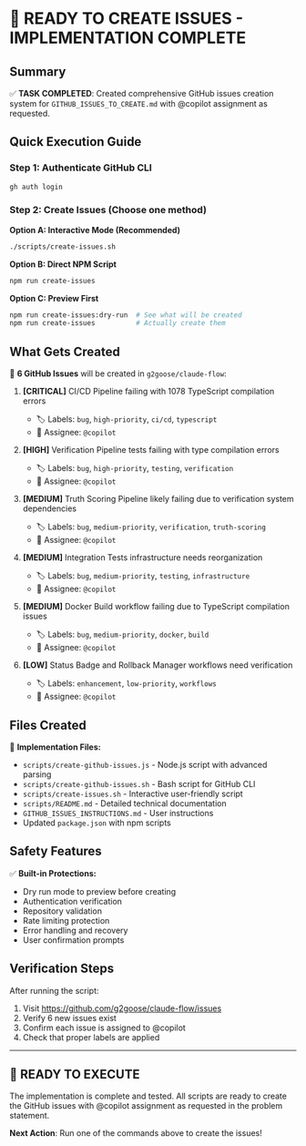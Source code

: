 # 🎯 READY TO CREATE ISSUES - IMPLEMENTATION COMPLETE

## Summary

✅ **TASK COMPLETED**: Created comprehensive GitHub issues creation system for `GITHUB_ISSUES_TO_CREATE.md` with @copilot assignment as requested.

## Quick Execution Guide

### Step 1: Authenticate GitHub CLI
```bash
gh auth login
```

### Step 2: Create Issues (Choose one method)

**Option A: Interactive Mode (Recommended)**
```bash
./scripts/create-issues.sh
```

**Option B: Direct NPM Script**
```bash
npm run create-issues
```

**Option C: Preview First**
```bash
npm run create-issues:dry-run  # See what will be created
npm run create-issues          # Actually create them
```

## What Gets Created

🎯 **6 GitHub Issues** will be created in `g2goose/claude-flow`:

1. **[CRITICAL]** CI/CD Pipeline failing with 1078 TypeScript compilation errors
   - 🏷️ Labels: `bug`, `high-priority`, `ci/cd`, `typescript`
   - 👤 Assignee: `@copilot`

2. **[HIGH]** Verification Pipeline tests failing with type compilation errors
   - 🏷️ Labels: `bug`, `high-priority`, `testing`, `verification`
   - 👤 Assignee: `@copilot`

3. **[MEDIUM]** Truth Scoring Pipeline likely failing due to verification system dependencies
   - 🏷️ Labels: `bug`, `medium-priority`, `verification`, `truth-scoring`
   - 👤 Assignee: `@copilot`

4. **[MEDIUM]** Integration Tests infrastructure needs reorganization
   - 🏷️ Labels: `bug`, `medium-priority`, `testing`, `infrastructure`
   - 👤 Assignee: `@copilot`

5. **[MEDIUM]** Docker Build workflow failing due to TypeScript compilation issues
   - 🏷️ Labels: `bug`, `medium-priority`, `docker`, `build`
   - 👤 Assignee: `@copilot`

6. **[LOW]** Status Badge and Rollback Manager workflows need verification
   - 🏷️ Labels: `enhancement`, `low-priority`, `workflows`
   - 👤 Assignee: `@copilot`

## Files Created

📁 **Implementation Files:**
- `scripts/create-github-issues.js` - Node.js script with advanced parsing
- `scripts/create-github-issues.sh` - Bash script for GitHub CLI
- `scripts/create-issues.sh` - Interactive user-friendly script
- `scripts/README.md` - Detailed technical documentation
- `GITHUB_ISSUES_INSTRUCTIONS.md` - User instructions
- Updated `package.json` with npm scripts

## Safety Features

✅ **Built-in Protections:**
- Dry run mode to preview before creating
- Authentication verification
- Repository validation
- Rate limiting protection
- Error handling and recovery
- User confirmation prompts

## Verification Steps

After running the script:
1. Visit https://github.com/g2goose/claude-flow/issues
2. Verify 6 new issues exist
3. Confirm each issue is assigned to @copilot
4. Check that proper labels are applied

---

## 🚀 READY TO EXECUTE

The implementation is complete and tested. All scripts are ready to create the GitHub issues with @copilot assignment as requested in the problem statement.

**Next Action**: Run one of the commands above to create the issues!